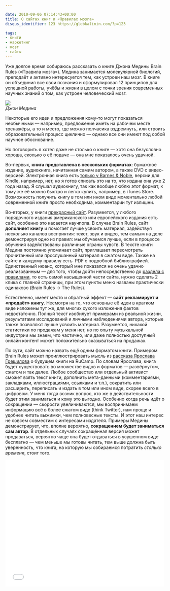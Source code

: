```yaml
---

date: 2010-09-06 07:14:43+00:00
title: О сайтах книг и «Правилах мозга»
disqus_identifier: 123 https://glebkalinin.com/?p=123

tags:
- книги
- маркетинг
- мозг
- сайты
---
```


Уже долгое время собираюсь рассказать о книге Джона Медины Brain Rules («Правила мозга»). Медина занимается молекулярной биологий, преподаёт и активно интересуется тем, как устроен наш мозг. В книге он объединил все свои познания и сформулировал 12 принципов для успешной работы, учёбы и жизни в целом с точки зрения современных научных знаний о том, как устроен человеческий мозг.





<p class="aside aside--left"><img src="//glebkalinin.com/featured/2010/09/john_mainw-120x155.jpg"><br><em>Джон Медина</em></p>  




Некоторые его идеи и предложения кому-то могут показаться необычными — например, предложение иметь на рабочем месте тренажёры, а то и место, где можно полчасика вздремнуть, или строить образовательный процесс циклично — однако все они имеют под собой научное обоснование.





Но поговорить я хотел даже не столько о книге — хотя она безусловно хороша, сколько о её подаче — она мне показалось очень удачной.

Во-первых, **книга представлена в нескольких форматах**: бумажное издание, аудиокнига, начитанная самим автором, а также DVD с видео-версией. Электронная книга есть [только у Barnes & Noble](http://search.barnesandnoble.com/Brain-Rules/John-Medina/e/9780979777783/?itm=2&USRI=brain+rules), версии для Kindle, например, нет,  но я готов списать это на то, что издана она уже 2 года назад. Я слушал аудиокнигу, так как вообще люблю этот формат, к тому же её можно быстро и легко купить, например, в iTunes Store. Возможность получить книгу в том или ином виде моментально любой современной книге просто необходима, комментарии тут излишни.



Во-вторых, у книги [прекрасный сайт](http://brainrules.net/). Разумеется, у любого порядочного издания американского или европейского издания есть сайт, особенно это касается научпопа. В случае Brain Rules, сайт  **дополняет книгу** и помогает лучше усвоить материал, задействуя несколько каналов восприятия: текст, звук и видео, тем самым на деле демонстрируя одно из правил: мы обучаемся лучше, если в процессе обучения задействованы различные ограны чувств. В тексте книги Медина постоянно упоминает сайт, приглашает пересмотреть прочитанный или прослушанный материал в сжатом виде. Также на сайте к каждому правилу есть  PDF с подробной библиографией. Единственный нюанс, который мне показался не очень удачно реализованным — для того, чтобы дойти непосредственно до [раздела с правилами](http://www.brainrules.net/the-rules), то есть самой насыщенной части сайта, нужно сделать 2 клика с главной страницы, при этом пункты меню названы практически одинаково (Brain Rules → The Rules).



Естественно, имеет место и обратный эффект — **сайт рекламирует и «продаёт» книгу**. Несмотря на то, что основные её идеи в кратком виде изложены тут же, для многих сухого изложения фактов недостаточно. Полный текст изобилует примерами из реальной жизни, результатами исследований и личными наблюдениями автора, которые также позволяют лучше усвоить материал. Разумеется, никакой статистики по продажам у меня нет, но по опыту музыкальной индустрии мы знаем, что частично, или даже полностью доступный онлайн контент может положительно сказываться на продажах.





По сути, сайт можно назвать ещё одним форматом книги. Примером Brain Rules может проиллюстрировать мысль из [рассказа Ярослава Грешилова](http://friendfeed.com/glebis/c0f32cf0/rucamp) о  будущем книги на RuCamp. По словам Ярослава, книга будет существовать во множестве видов и форматов — развёрнутом, сжатом и так далее. Любое сообщество или отдельный активист сможет взять текст книги, дополнить мета-данными (комментариями, закладками, иллюстрациями, ссылками и т.п.), сократить или расширить, переписать и издать в том или ином виде, скорее всего в цифровом. У меня тогда возник вопрос, кто же в действительности будет этим заниматься и кому это выгодно. Особенно когда речь идёт о сокращении — скорости увеличиваются, мы воспринимаем информацию всё в более сжатом виде (think Twitter), нам проще и удобнее читать выжимки, чем полновесные тексты. И этот наш интерес не совсем совместим с интересами издателя. Примеры Медины демонстрирует, что, вполне вероятно, **сокращением будет заниматься сам автор**. В отдельных случаях сокращённая версия может продаваться, вероятно чаще она будет отдаваться в усушенном виде бесплатно — чем меньше мы готовы читать, тем выше должна быть уверенность, что книга, на которую мы собираемся потратить _столько времени_, стоит того.



<object width="500" height="400"><param name="movie" value="http://www.youtube.com/v/IK1nMQq67VI?fs=1&amp;hl=en_US&amp;rel=0"></param><param name="allowFullScreen" value="true"></param><param name="allowscriptaccess" value="always"></param><embed src="//www.youtube.com/v/IK1nMQq67VI?fs=1&amp;hl=en_US&amp;rel=0" type="application/x-shockwave-flash" allowscriptaccess="always" allowfullscreen="true" width="500" height="400"></embed></object></div>
